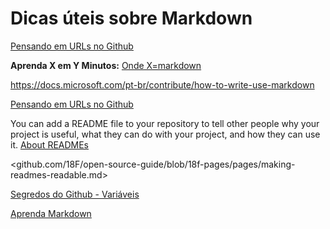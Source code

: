 # Dicas úteis sobre Markdown

[Pensando em URLs no Github](https://medium.com/@afonsopacifer/pensando-em-urls-no-github-3517d97249d0> "Pensando em URLs no Github")

**Aprenda X em Y Minutos:** [Onde X=markdown](https://learnxinyminutes.com/docs/pt-br/markdown-pt/)

<https://docs.microsoft.com/pt-br/contribute/how-to-write-use-markdown>

[Pensando em URLs no Github](https://medium.com/@afonsopacifer/pensando-em-urls-no-github-3517d97249d0)

You can add a README file to your repository to tell other people why your project is useful, what they can do with your project, and how they can use it.  [About READMEs](https://help.github.com/en/github/creating-cloning-and-archiving-repositories/about-readmes)

<github.com/18F/open-source-guide/blob/18f-pages/pages/making-readmes-readable.md>

[Segredos do Github - Variáveis](https://blog.da2k.com.br/2015/01/16/segredos-do-github-variaveis/)

[Aprenda Markdown](https://blog.da2k.com.br/2015/02/08/aprenda-markdown/)
